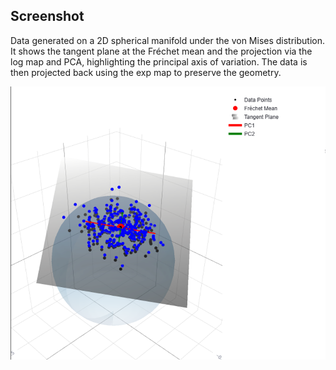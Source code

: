 
## Screenshot

Data generated on a 2D spherical manifold under the von Mises distribution. It shows the tangent plane at the Fréchet mean and the projection via the log map and PCA, highlighting the principal axis of variation. The data is then projected back using the exp map to preserve the geometry.

![Spherical Data with Tangent Plane and PCA](assets/image.png)

